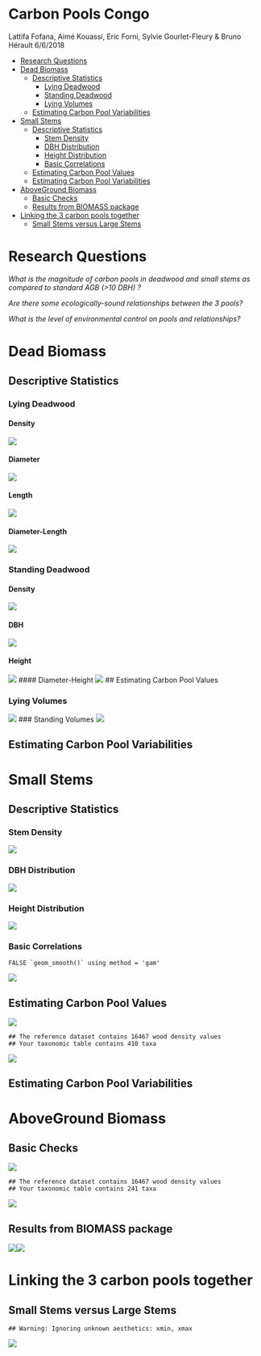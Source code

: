 Carbon Pools Congo
================
Lattifa Fofana, Aimé Kouassi, Eric Forni, Sylvie Gourlet-Fleury & Bruno Hérault
6/6/2018

-   [Research Questions](#research-questions)
-   [Dead Biomass](#dead-biomass)
    -   [Descriptive Statistics](#descriptive-statistics)
        -   [Lying Deadwood](#lying-deadwood)
        -   [Standing Deadwood](#standing-deadwood)
        -   [Lying Volumes](#lying-volumes)
    -   [Estimating Carbon Pool Variabilities](#estimating-carbon-pool-variabilities)
-   [Small Stems](#small-stems)
    -   [Descriptive Statistics](#descriptive-statistics-1)
        -   [Stem Density](#stem-density)
        -   [DBH Distribution](#dbh-distribution)
        -   [Height Distribution](#height-distribution)
        -   [Basic Correlations](#basic-correlations)
    -   [Estimating Carbon Pool Values](#estimating-carbon-pool-values)
    -   [Estimating Carbon Pool Variabilities](#estimating-carbon-pool-variabilities-1)
-   [AboveGround Biomass](#aboveground-biomass)
    -   [Basic Checks](#basic-checks)
    -   [Results from BIOMASS package](#results-from-biomass-package)
-   [Linking the 3 carbon pools together](#linking-the-3-carbon-pools-together)
    -   [Small Stems versus Large Stems](#small-stems-versus-large-stems)

Research Questions
==================

*What is the magnitude of carbon pools in deadwood and small stems as compared to standard AGB (&gt;10 DBH) ?*

*Are there some ecologically-sound relationships between the 3 pools?*

*What is the level of environmental control on pools and relationships?*

Dead Biomass
============

Descriptive Statistics
----------------------

### Lying Deadwood

#### Density

![](CarbonPools_files/figure-markdown_github/D%20density-1.png)

#### Diameter

![](CarbonPools_files/figure-markdown_github/DBH%20distribution-1.png)

#### Length

![](CarbonPools_files/figure-markdown_github/Length%20distribution-1.png)

#### Diameter-Length

![](CarbonPools_files/figure-markdown_github/DBH-Length-1.png)

### Standing Deadwood

#### Density

![](CarbonPools_files/figure-markdown_github/standing%20density-1.png)

#### DBH

![](CarbonPools_files/figure-markdown_github/standing%20DBH-1.png)

#### Height

![](CarbonPools_files/figure-markdown_github/standing%20Height-1.png) \#\#\#\# Diameter-Height ![](CarbonPools_files/figure-markdown_github/Height-Diameter-1.png) \#\# Estimating Carbon Pool Values

### Lying Volumes

![](CarbonPools_files/figure-markdown_github/Lying%20Volumes-1.png) \#\#\# Standing Volumes ![](CarbonPools_files/figure-markdown_github/Standing%20Volumes-1.png)

Estimating Carbon Pool Variabilities
------------------------------------

Small Stems
===========

Descriptive Statistics
----------------------

### Stem Density

![](CarbonPools_files/figure-markdown_github/DS_SS-1.png)

### DBH Distribution

![](CarbonPools_files/figure-markdown_github/DBH_SS-1.png)

### Height Distribution

![](CarbonPools_files/figure-markdown_github/HEIGHT_SS-1.png)

### Basic Correlations

    FALSE `geom_smooth()` using method = 'gam'

![](CarbonPools_files/figure-markdown_github/SS%20dbh%20height-1.png)

Estimating Carbon Pool Values
-----------------------------

![](CarbonPools_files/figure-markdown_github/agb%20SS-1.png)

    ## The reference dataset contains 16467 wood density values 
    ## Your taxonomic table contains 410 taxa

![](CarbonPools_files/figure-markdown_github/agb%20SS-2.png)

Estimating Carbon Pool Variabilities
------------------------------------

AboveGround Biomass
===================

Basic Checks
------------

![](CarbonPools_files/figure-markdown_github/lound%20data-1.png)

    ## The reference dataset contains 16467 wood density values 
    ## Your taxonomic table contains 241 taxa

![](CarbonPools_files/figure-markdown_github/wsg-1.png)

Results from BIOMASS package
----------------------------

![](CarbonPools_files/figure-markdown_github/agb-1.png)![](CarbonPools_files/figure-markdown_github/agb-2.png)

Linking the 3 carbon pools together
===================================

Small Stems versus Large Stems
------------------------------

    ## Warning: Ignoring unknown aesthetics: xmin, xmax

![](CarbonPools_files/figure-markdown_github/ss%20vs%20ls-1.png)
